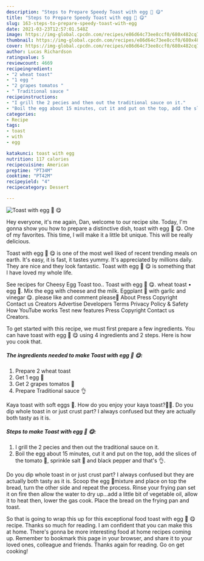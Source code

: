 ```yaml
---
description: "Steps to Prepare Speedy Toast with egg 🥚 😋"
title: "Steps to Prepare Speedy Toast with egg 🥚 😋"
slug: 163-steps-to-prepare-speedy-toast-with-egg
date: 2021-03-23T12:57:01.548Z
image: https://img-global.cpcdn.com/recipes/e86d64c73ee8ccf0/680x482cq70/toast-with-egg-recipe-main-photo.jpg
thumbnail: https://img-global.cpcdn.com/recipes/e86d64c73ee8ccf0/680x482cq70/toast-with-egg-recipe-main-photo.jpg
cover: https://img-global.cpcdn.com/recipes/e86d64c73ee8ccf0/680x482cq70/toast-with-egg-recipe-main-photo.jpg
author: Lucas Richardson
ratingvalue: 5
reviewcount: 4669
recipeingredient:
- "2 wheat toast"
- "1 egg "
- "2 grapes tomatos "
- " Traditional sauce "
recipeinstructions:
- "I grill the 2 pecies and then out the traditional sauce on it."
- "Boil the egg about 15 minutes, cut it and put on the top, add the slices of the tomato 🍅, sprinkle salt 🧂 and black pepper and that&#39;s 👌."
categories:
- Recipe
tags:
- toast
- with
- egg

katakunci: toast with egg 
nutrition: 117 calories
recipecuisine: American
preptime: "PT34M"
cooktime: "PT42M"
recipeyield: "4"
recipecategory: Dessert

---
```



![Toast with egg 🥚 😋](https://img-global.cpcdn.com/recipes/e86d64c73ee8ccf0/680x482cq70/toast-with-egg-recipe-main-photo.jpg)

Hey everyone, it's me again, Dan, welcome to our recipe site. Today, I'm gonna show you how to prepare a distinctive dish, toast with egg 🥚 😋. One of my favorites. This time, I will make it a little bit unique. This will be really delicious.

Toast with egg 🥚 😋 is one of the most well liked of recent trending meals on earth. It's easy, it is fast, it tastes yummy. It's appreciated by millions daily. They are nice and they look fantastic. Toast with egg 🥚 😋 is something that I have loved my whole life.

See recipes for Cheesy Egg Toast too.. Toast with egg 🥚 😋. wheat toast • egg 🥚. Mix the egg with cheese and the milk. Eggplant 🍆 with garlic and vinegar 😋. please like and comment please🙏 About Press Copyright Contact us Creators Advertise Developers Terms Privacy Policy &amp; Safety How YouTube works Test new features Press Copyright Contact us Creators.


To get started with this recipe, we must first prepare a few ingredients. You can have toast with egg 🥚 😋 using 4 ingredients and 2 steps. Here is how you cook that.

<!--inarticleads1-->

##### The ingredients needed to make Toast with egg 🥚 😋:

1. Prepare 2 wheat toast
1. Get 1 egg 🥚
1. Get 2 grapes tomatos 🍅
1. Prepare  Traditional sauce 👌


Kaya toast with soft eggs 🥚. How do you enjoy your kaya toast?🥪🍞. Do you dip whole toast in or just crust part? I always confused but they are actually both tasty as it is. 

<!--inarticleads2-->

##### Steps to make Toast with egg 🥚 😋:

1. I grill the 2 pecies and then out the traditional sauce on it.
1. Boil the egg about 15 minutes, cut it and put on the top, add the slices of the tomato 🍅, sprinkle salt 🧂 and black pepper and that&#39;s 👌.


Do you dip whole toast in or just crust part? I always confused but they are actually both tasty as it is. Scoop the egg 🥚mixture and place on top the bread, turn the other side and repeat the process. Rinse your frying pan set it on fire then allow the water to dry up…add a little bit of vegetable oil, allow it to heat then, lower the gas cook. Place the bread on the frying pan and toast. 

So that is going to wrap this up for this exceptional food toast with egg 🥚 😋 recipe. Thanks so much for reading. I am confident that you can make this at home. There's gonna be more interesting food at home recipes coming up. Remember to bookmark this page in your browser, and share it to your loved ones, colleague and friends. Thanks again for reading. Go on get cooking!
